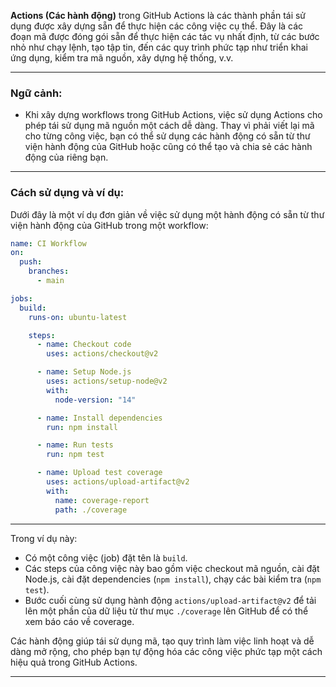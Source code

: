 **Actions (Các hành động)** trong GitHub Actions là các thành phần tái sử dụng được xây dựng sẵn để thực hiện các công việc cụ thể. Đây là các đoạn mã được đóng gói sẵn để thực hiện các tác vụ nhất định, từ các bước nhỏ như chạy lệnh, tạo tập tin, đến các quy trình phức tạp như triển khai ứng dụng, kiểm tra mã nguồn, xây dựng hệ thống, v.v.

---

### Ngữ cảnh:

- Khi xây dựng workflows trong GitHub Actions, việc sử dụng Actions cho phép tái sử dụng mã nguồn một cách dễ dàng. Thay vì phải viết lại mã cho từng công việc, bạn có thể sử dụng các hành động có sẵn từ thư viện hành động của GitHub hoặc cũng có thể tạo và chia sẻ các hành động của riêng bạn.

---

### Cách sử dụng và ví dụ:

Dưới đây là một ví dụ đơn giản về việc sử dụng một hành động có sẵn từ thư viện hành động của GitHub trong một workflow:

```yaml
name: CI Workflow
on:
  push:
    branches:
      - main

jobs:
  build:
    runs-on: ubuntu-latest

    steps:
      - name: Checkout code
        uses: actions/checkout@v2

      - name: Setup Node.js
        uses: actions/setup-node@v2
        with:
          node-version: "14"

      - name: Install dependencies
        run: npm install

      - name: Run tests
        run: npm test

      - name: Upload test coverage
        uses: actions/upload-artifact@v2
        with:
          name: coverage-report
          path: ./coverage
```

---

Trong ví dụ này:

- Có một công việc (job) đặt tên là `build`.
- Các steps của công việc này bao gồm việc checkout mã nguồn, cài đặt Node.js, cài đặt dependencies (`npm install`), chạy các bài kiểm tra (`npm test`).
- Bước cuối cùng sử dụng hành động `actions/upload-artifact@v2` để tải lên một phần của dữ liệu từ thư mục `./coverage` lên GitHub để có thể xem báo cáo về coverage.

Các hành động giúp tái sử dụng mã, tạo quy trình làm việc linh hoạt và dễ dàng mở rộng, cho phép bạn tự động hóa các công việc phức tạp một cách hiệu quả trong GitHub Actions.

---

